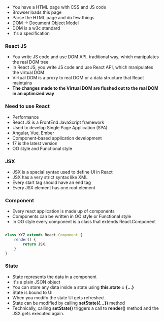 * You have a HTML page with CSS and JS code
* Browser loads this page
* Parse the HTML page and do few things
* DOM -> Document Object Model
* DOM is a w3c standard
* It's a specification

### React JS

* You write JS code and use DOM API, traditional way, which manipulates the real DOM tree
* In React JS, you write JS code and use React API, which manipulates the virtual DOM
* Virtual DOM is a proxy to real DOM or a data structure that React maintains
* __The changes made to the Virtual DOM are flushed out to the real DOM in an optimized way__

### Need to use React

* Performance
* React JS is a FrontEnd JavaScript framework
* Used to develop Single Page Application (SPA)
* Angular, Vue, Ember
* Component-based application development
* 17 is the latest version
* OO style and Functional style

### JSX
* JSX is a special syntax used to define UI in React
* JSX has a very strict syntax like XML
* Every start tag should have an end tag
* Every JSX element has one root element

### Component

* Every react application is made up of components
* Components can be written in OO style or Functional style
* In OO style every component is a class that extends React.Component

``` javascript

class XYZ extends React.Component {
	render() {
		return JSX;
	}
}


```

### State

* State represents the data in a component
* It's a plain JSON object
* You can store any data inside a state using __this.state = {...}__
* State is bound to UI
* When you modify the state UI gets refreshed.
* State can be modified by calling __setState({...})__ method
* Technically, calling __setState()__ triggers a call to __render()__ method and the JSX gets executed again.


















